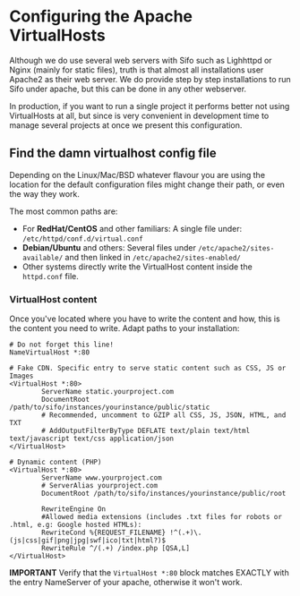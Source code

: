 Configuring the Apache VirtualHosts
===================================
Although we do use several web servers with Sifo such as Lighhttpd or Nginx (mainly for static files), truth is that almost all installations user Apache2 as their web server. We do provide step by step installations to run Sifo under apache, but this can be done in any other webserver.

In production, if you want to run a single project it performs better not using VirtualHosts at all, but since is very convenient in development time to manage several projects at once we present this configuration.

Find the damn virtualhost config file
-------------------------------------
Depending on the Linux/Mac/BSD whatever flavour you are using the location for the default configuration files might change their path, or even the way they work.

The most common paths are:

* For **RedHat/CentOS** and other familiars: A single file under: `/etc/httpd/conf.d/virtual.conf`
* **Debian/Ubuntu** and others: Several files under `/etc/apache2/sites-available/` and then linked in `/etc/apache2/sites-enabled/`
* Other systems directly write the VirtualHost content inside the `httpd.conf` file.

### VirtualHost content ###
Once you've located where you have to write the content and how, this is the content you need to write. Adapt paths to your installation:

    # Do not forget this line!
    NameVirtualHost *:80

	# Fake CDN. Specific entry to serve static content such as CSS, JS or Images
	<VirtualHost *:80>
	        ServerName static.yourproject.com
	        DocumentRoot /path/to/sifo/instances/yourinstance/public/static
	        # Recommended, uncomment to GZIP all CSS, JS, JSON, HTML, and TXT
	        # AddOutputFilterByType DEFLATE text/plain text/html text/javascript text/css application/json
	</VirtualHost>

	# Dynamic content (PHP)
	<VirtualHost *:80>
	        ServerName www.yourproject.com
	        # ServerAlias yourproject.com
	        DocumentRoot /path/to/sifo/instances/yourinstance/public/root

	        RewriteEngine On
	        #Allowed media extensions (includes .txt files for robots or .html, e.g: Google hosted HTMLs):
	        RewriteCond %{REQUEST_FILENAME} !^(.+)\.(js|css|gif|png|jpg|swf|ico|txt|html?)$
	        RewriteRule ^/(.+) /index.php [QSA,L]
	</VirtualHost>

**IMPORTANT** Verify that the `VirtualHost *:80` block matches EXACTLY with the entry NameServer of your apache, otherwise it won't work.
